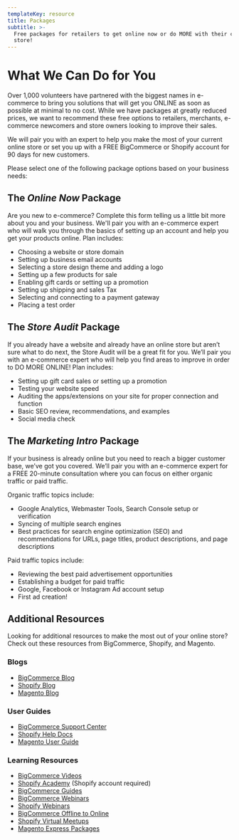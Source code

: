 ```yaml
---
templateKey: resource
title: Packages
subtitle: >-
  Free packages for retailers to get online now or do MORE with their current
  store!
---
```

# What We Can Do for You

Over 1,000 volunteers have partnered with the biggest names in e-commerce to bring you solutions that will get you ONLINE as soon as possible at minimal to no cost. While we have packages at greatly reduced prices, we want to recommend these free options to retailers, merchants, e-commerce newcomers and store owners looking to improve their sales.

We will pair you with an expert to help you make the most of your current online store or set you up with a FREE BigCommerce or Shopify account for 90 days for new customers.

Please select one of the following package options based on your business needs:

## The *Online Now* Package

Are you new to e-commerce? Complete this form telling us a little bit more about you and your business. We'll pair you with an e-commerce expert who will walk you through the basics of setting up an account and help you get your products online. Plan includes:

* Choosing a website or store domain
* Setting up business email accounts
* Selecting a store design theme and adding a logo
* Setting up a few products for sale
* Enabling gift cards or setting up a promotion
* Setting up shipping and sales Tax
* Selecting and connecting to a payment gateway
* Placing a test order

## The *Store Audit* Package

If you already have a website and already have an online store but aren’t sure what to do next, the Store Audit will be a great fit for you. We’ll pair you with an e-commerce expert who will help you find areas to improve in order to DO MORE ONLINE! Plan includes:

* Setting up gift card sales or setting up a promotion
* Testing your website speed
* Auditing the apps/extensions on your site for proper connection and function
* Basic SEO review, recommendations, and examples
* Social media check

## The *Marketing Intro* Package

If your business is already online but you need to reach a bigger customer base, we’ve got you covered. We’ll pair you with an e-commerce expert for a FREE 20-minute consultation where you can focus on either organic traffic or paid traffic.

Organic traffic topics include:

* Google Analytics, Webmaster Tools, Search Console setup or verification
* Syncing of multiple search engines
* Best practices for search engine optimization (SEO) and recommendations for URLs, page titles, product descriptions, and page descriptions

Paid traffic topics include:

* Reviewing the best paid advertisement opportunities
* Establishing a budget for paid traffic
* Google, Facebook or Instagram Ad account setup
* First ad creation!

## Additional Resources
Looking for additional resources to make the most out of your online store? Check out these resources from BigCommerce, Shopify, and Magento.

### Blogs
* [BigCommerce Blog](https://www.bigcommerce.com/blog/)
* [Shopify Blog](https://www.shopify.com/blog)
* [Magento Blog](https://magento.com/blog)

### User Guides
* [BigCommerce Support Center](https://support.bigcommerce.com/s/)
* [Shopify Help Docs](https://help.shopify.com/en)
* [Magento User Guide](https://docs.magento.com/m2/ce/user_guide/)

### Learning Resources
* [BigCommerce Videos](https://support.bigcommerce.com/s/videos)
* [Shopify Academy](https://academy.shopify.com/) (Shopify account required)
* [BigCommerce Guides](https://support.bigcommerce.com/s/guides)
* [BigCommerce Webinars](https://www.bigcommerce.com/resources/webinars/)
* [Shopify Webinars](https://help.shopify.com/en/webinars)
* [BigCommerce Offline to Online](https://www.bigcommerce.com/dm/offline-to-online/)
* [Shopify Virtual Meetups](https://meetups.shopify.com/)
* [Magento Express Packages](https://magento.com/solutions/small-business/express-packages)
